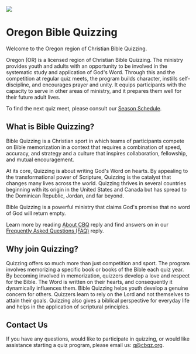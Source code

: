 <!-- docs:hide_top_photo -->
<img src="/oregon_relief_location_map.svg" class="page_photo">

# Oregon Bible Quizzing

Welcome to the Oregon region of Christian Bible Quizzing.

Oregon (OR) is a licensed region of Christian Bible Quizzing. The ministry provides youth and adults with an opportunity to be involved in the systematic study and application of God's Word. Through this and the competition at regular quiz meets, the program builds character, instills self-discipline, and encourages prayer and unity. It equips participants with the capacity to serve in other areas of ministry, and it prepares them well for their future adult lives.

To find the next quiz meet, please consult our [Season Schedule](/meet/schedule).

## What is Bible Quizzing?

Bible Quizzing is a Christian sport in which teams of participants compete on Bible memorization in a context that requires a combination of speed, accuracy, and strategy and a culture that inspires collaboration, fellowship, and mutual encouragement.

At its core, Quizzing is about writing God's Word on hearts. By appealing to the transformational power of Scripture, Quizzing is the catalyst that changes many lives across the world. Quizzing thrives in several countries beginning with its origin in the United States and Canada but has spread to the Dominican Republic, Jordan, and far beyond.

Bible Quizzing is a powerful ministry that claims God's promise that no word of God will return empty.

Learn more by reading
[About CBQ](*/about_CBQ.md)
<span class="material-symbols-outlined middle size">reply</span>
and find answers on in our
[Frequently Asked Questions (FAQ)](*/FAQs.md)
<span class="material-symbols-outlined middle size">reply</span>.

## Why join Quizzing?

Quizzing offers so much more than just competition and sport. The program involves memorizing a specific book or books of the Bible each quiz year. By becoming involved in memorization, quizzers develop a love and respect for the Bible. The Word is written on their hearts, and consequently it dynamically influences them. Bible Quizzing helps youth develop a genuine concern for others. Quizzers learn to rely on the Lord and not themselves to attain their goals. Quizzing also gives a biblical perspective for everyday life and helps in the application of scriptural principles.

## Contact Us

If you have any questions, would like to participate in quizzing, or would like assistance starting a quiz program, please email us: [q@cbqz.org](mailto:q@cbqz.org).
